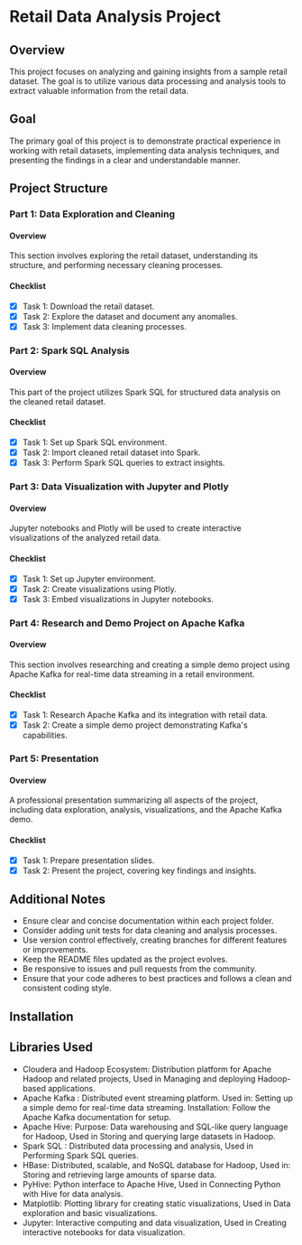 # Retail Data Analysis Project

## Overview
This project focuses on analyzing and gaining insights from a sample retail dataset. The goal is to utilize various data processing and analysis tools to extract valuable information from the retail data.

## Goal
The primary goal of this project is to demonstrate practical experience in working with retail datasets, implementing data analysis techniques, and presenting the findings in a clear and understandable manner.

## Project Structure

### Part 1: Data Exploration and Cleaning

#### Overview
This section involves exploring the retail dataset, understanding its structure, and performing necessary cleaning processes.

#### Checklist
- [X] Task 1: Download the retail dataset.
- [X] Task 2: Explore the dataset and document any anomalies.
- [X] Task 3: Implement data cleaning processes.

### Part 2: Spark SQL Analysis

#### Overview
This part of the project utilizes Spark SQL for structured data analysis on the cleaned retail dataset.

#### Checklist
- [X] Task 1: Set up Spark SQL environment.
- [X] Task 2: Import cleaned retail dataset into Spark.
- [X] Task 3: Perform Spark SQL queries to extract insights.

### Part 3: Data Visualization with Jupyter and Plotly

#### Overview
Jupyter notebooks and Plotly will be used to create interactive visualizations of the analyzed retail data.

#### Checklist
- [X] Task 1: Set up Jupyter environment.
- [X] Task 2: Create visualizations using Plotly.
- [X] Task 3: Embed visualizations in Jupyter notebooks.

### Part 4: Research and Demo Project on Apache Kafka

#### Overview
This section involves researching and creating a simple demo project using Apache Kafka for real-time data streaming in a retail environment.

#### Checklist
- [X] Task 1: Research Apache Kafka and its integration with retail data.
- [X] Task 2: Create a simple demo project demonstrating Kafka's capabilities.

### Part 5: Presentation

#### Overview
A professional presentation summarizing all aspects of the project, including data exploration, analysis, visualizations, and the Apache Kafka demo.

#### Checklist
- [X] Task 1: Prepare presentation slides.
- [X] Task 2: Present the project, covering key findings and insights.

## Additional Notes

- Ensure clear and concise documentation within each project folder.
- Consider adding unit tests for data cleaning and analysis processes.
- Use version control effectively, creating branches for different features or improvements.
- Keep the README files updated as the project evolves.
- Be responsive to issues and pull requests from the community.
- Ensure that your code adheres to best practices and follows a clean and consistent coding style.


## Installation


## Libraries Used
* Cloudera and Hadoop Ecosystem:  Distribution platform for Apache Hadoop and related projects, Used in Managing and deploying Hadoop-based applications.
* Apache Kafka : Distributed event streaming platform. Used in: Setting up a simple demo for real-time data streaming. Installation: Follow the Apache Kafka documentation for setup.
* Apache Hive: Purpose: Data warehousing and SQL-like query language for Hadoop, Used in Storing and querying large datasets in Hadoop.
* Spark SQL : Distributed data processing and analysis, Used in Performing Spark SQL queries.
* HBase: Distributed, scalable, and NoSQL database for Hadoop, Used in: Storing and retrieving large amounts of sparse data.
* PyHive: Python interface to Apache Hive, Used in Connecting Python with Hive for data analysis.
* Matplotlib: Plotting library for creating static visualizations, Used in Data exploration and basic visualizations.
* Jupyter: Interactive computing and data visualization, Used in Creating interactive notebooks for data visualization.
